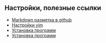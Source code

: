 Настройки, полезные ссылки
---
- [Markdown разметка в github](https://github.com/sandino/Markdown-Cheatsheet)
- [Настройки vim](./vim/vim.md)
- [Установка программ](./GLBAL/install/program.md)
 - [Установка программ](./GLBAL/install/program.md)
